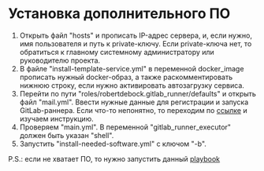 # Установка дополнительного ПО
1. Открыть файл "hosts" и прописать IP-адрес сервера, и, если нужно, имя пользователя и путь к private-ключу. Если private-ключа нет, то обратиться к главному системному администратору или руководителю проекта.
2. В файле "install-template-service.yml" в переменной docker_image прописать нужный docker-образ, а также раскомментировать нижнюю строку, если нужно активировать автозагрузку сервиса.
3. Перейти по пути "roles/robertdebock.gitlab_runner/defaults" и открыть файл "mail.yml". Ввести нужные данные для регистрации и запуска GitLab-раннера. Если что-то непонятно, то переходим по [ссылке](https://github.com/robertdebock/ansible-role-gitlab_runner/) и изучаем инструкцию.
4. Проверяем "main.yml". В переменной "gitlab_runner_executor" должен быть указан "shell".
5. Запустить "install-needed-software.yml" с ключом "-b".

P.S.: если не хватает ПО, то нужно запустить данный [playbook](https://github.com/h4ck3r1121/infrastructure-for-testing/blob/infra/install-needed-software.yml)